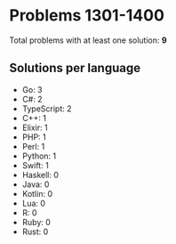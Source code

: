 # Problems 1301-1400

Total problems with at least one solution: **9**

## Solutions per language

- Go: 3
- C#: 2
- TypeScript: 2
- C++: 1
- Elixir: 1
- PHP: 1
- Perl: 1
- Python: 1
- Swift: 1
- Haskell: 0
- Java: 0
- Kotlin: 0
- Lua: 0
- R: 0
- Ruby: 0
- Rust: 0
